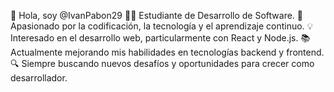 👋 Hola, soy @IvanPabon29
👨‍💻 Estudiante de Desarrollo de Software.
🌟 Apasionado por la codificación, la tecnología y el aprendizaje continuo.
💡 Interesado en el desarrollo web, particularmente con React y Node.js.
📚 Actualmente mejorando mis habilidades en tecnologías backend y frontend.
🔍 Siempre buscando nuevos desafíos y oportunidades para crecer como desarrollador.

<!---
IvanPabon29/IvanPabon29 is a ✨ special ✨ repository because its `README.md` (this file) appears on your GitHub profile.
You can click the Preview link to take a look at your changes.
--->
